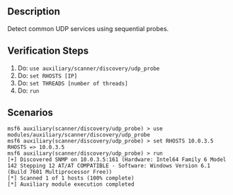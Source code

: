 ## Description

Detect common UDP services using sequential probes.

## Verification Steps

1. Do: `use auxiliary/scanner/discovery/udp_probe`
2. Do: `set RHOSTS [IP]`
5. Do: `set THREADS [number of threads]`
6. Do: `run`

## Scenarios

```
msf6 auxiliary(scanner/discovery/udp_probe) > use modules/auxiliary/scanner/discovery/udp_probe
msf6 auxiliary(scanner/discovery/udp_probe) > set RHOSTS 10.0.3.5
RHOSTS => 10.0.3.5
msf6 auxiliary(scanner/discovery/udp_probe) > run
[+] Discovered SNMP on 10.0.3.5:161 (Hardware: Intel64 Family 6 Model 142 Stepping 12 AT/AT COMPATIBLE - Software: Windows Version 6.1 (Build 7601 Multiprocessor Free))
[*] Scanned 1 of 1 hosts (100% complete)
[*] Auxiliary module execution completed
```
